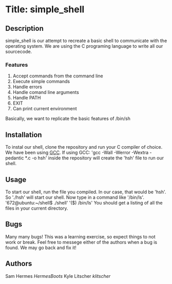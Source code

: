 # Title: simple_shell

## Description

simple_shell is our attempt to recreate a basic shell to communicate with the
operating system. We are using the C programing language to write all our
sourcecode.

### Features

1. Accept commands from the command line
2. Execute simple commands
3. Handle errors
4. Handle comand line arguments
5. Handle PATH
6. EXIT
7. Can print current environment

Basically, we want to replicate the basic features of /bin/sh

## Installation

To instal our shell, clone the repository and run your C compiler of choice.
We have been using [GCC](https://gcc.gnu.org). If using GCC:
'gcc -Wall -Werror -Wextra -pedantic *.c -o hsh'
inside the repository will create the 'hsh' file to run our shell.

## Usage

To start our shell, run the file you compiled. In our case, that would be 'hsh'.
So './hsh' will start our shell. Now type in a command like '/bin/ls'.
'672@ubuntu:~/shell$ ./shell'
'($) /bin/ls'
You should get a listing of all the files in your current directory.

## Bugs

Many many bugs! This was a learning exercise, so expect things to not work or
break. Feel free to messege either of the authors when a bug is found. We
may go back and fix it!

## Authors
Sam Hermes *HermesBoots*
Kyle Litscher *klitscher*